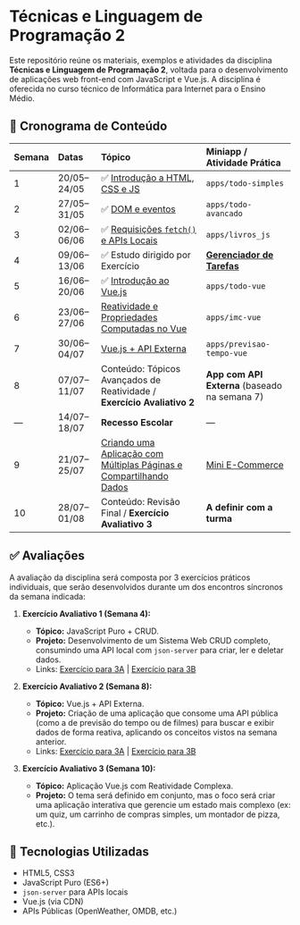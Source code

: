 # Técnicas e Linguagem de Programação 2

Este repositório reúne os materiais, exemplos e atividades da disciplina **Técnicas e Linguagem de Programação 2**, voltada para o desenvolvimento de aplicações web front-end com JavaScript e Vue.js. A disciplina é oferecida no curso técnico de Informática para Internet para o Ensino Médio.

## 📅 Cronograma de Conteúdo

| Semana | Datas         | Tópico                                                                                               | Miniapp / Atividade Prática                             |
| :----- | :------------ |:-----------------------------------------------------------------------------------------------------|:--------------------------------------------------------|
| 1      | 20/05–24/05   | ✅ [Introdução a HTML, CSS e JS](conteudos/intro_html_css_js.md)                                      | `apps/todo-simples`                                     |
| 2      | 27/05–31/05   | ✅ [DOM e eventos](conteudos/dom.md)                                                                  | `apps/todo-avancado`                                    |
| 3      | 02/06–06/06   | ✅ [Requisições `fetch()` e APIs Locais](conteudos/fetch.md)                                          | `apps/livros_js`                                        |
| 4      | 09/06–13/06   | ✅ Estudo dirigido por Exercício                                                                      | [**Gerenciador de Tarefas**](exercicios/exercicio_0.md) |
| 5      | 16/06–20/06   | ✅ [Introdução ao Vue.js](conteudos/vue_intro.md)                                                     | `apps/todo-vue`                                         |
| 6      | 23/06–27/06   | [Reatividade e Propriedades Computadas no Vue](conteudos/vue_reatividade.md)                         | `apps/imc-vue`                                          |
| 7      | 30/06–04/07   | [Vue.js + API Externa](conteudos/vue_api.md)                                                         | `apps/previsao-tempo-vue`                               |
| 8      | 07/07–11/07   | Conteúdo: Tópicos Avançados de Reatividade / **Exercício Avaliativo 2**                              | **App com API Externa** (baseado na semana 7)           |
| —      | 14/07–18/07   | **Recesso Escolar**                                                                                  | —                                                       |
| 9      | 21/07–25/07   | [Criando uma Aplicação com Múltiplas Páginas e Compartilhando Dados](conteudos/vue_multi_paginas.md) | [Mini E-Commerce](conteudos/mini_ecommerce.md)          |
| 10     | 28/07–01/08   | Conteúdo: Revisão Final / **Exercício Avaliativo 3**                                                 | **A definir com a turma**                               |

## ✅ Avaliações

A avaliação da disciplina será composta por 3 exercícios práticos individuais, que serão desenvolvidos durante um dos encontros síncronos da semana indicada:

1.  **Exercício Avaliativo 1 (Semana 4):**
    * **Tópico:** JavaScript Puro + CRUD.
    * **Projeto:** Desenvolvimento de um Sistema Web CRUD completo, consumindo uma API local com `json-server` para criar, ler e deletar dados.
    * Links: [Exercício para 3A](exercicios/exercicio_1.md) | [Exercício para 3B](exercicios/exercicio_1b.md)

2.  **Exercício Avaliativo 2 (Semana 8):**
    * **Tópico:** Vue.js + API Externa.
    * **Projeto:** Criação de uma aplicação que consome uma API pública (como a de previsão do tempo ou de filmes) para buscar e exibir dados de forma reativa, aplicando os conceitos vistos na semana anterior.
    * Links: [Exercício para 3A](exercicios/exercicio_2a.md) | [Exercício para 3B](exercicios/exercicio_2b.md)

3.  **Exercício Avaliativo 3 (Semana 10):**
    * **Tópico:** Aplicação Vue.js com Reatividade Complexa.
    * **Projeto:** O tema será definido em conjunto, mas o foco será criar uma aplicação interativa que gerencie um estado mais complexo (ex: um quiz, um carrinho de compras simples, um montador de pizza, etc.).

## 🚀 Tecnologias Utilizadas

-   HTML5, CSS3
-   JavaScript Puro (ES6+)
-   `json-server` para APIs locais
-   Vue.js (via CDN)
-   APIs Públicas (OpenWeather, OMDB, etc.)